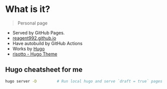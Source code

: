 # What is it?
>
> Personal page

- Served by GitHub Pages.
- [reagent992.github.io](https://reagent992.github.io/)
- Have autobuild by GitHub Actions
- Works by [Hugo](https://gohugo.io/)
- [risotto - Hugo Theme](https://github.com/joeroe/risotto)

## Hugo cheatsheet for me

```bash
hugo server -D         # Run local hugo and serve `draft = true` pages
```
